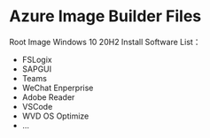 # Azure Image Builder Files

Root Image Windows 10 20H2
Install Software List：
 - FSLogix
 - SAPGUI
 - Teams
 - WeChat Enperprise
 - Adobe Reader
 - VSCode
 - WVD OS Optimize
 - ...


